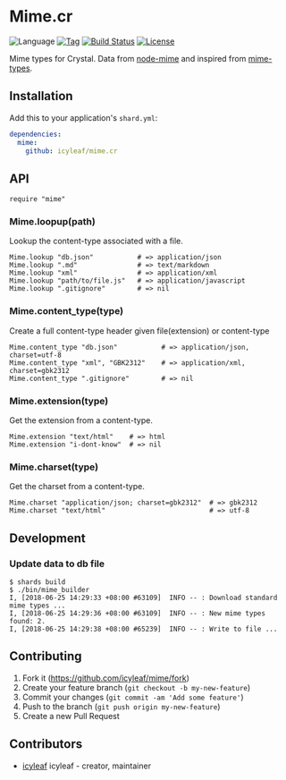 # Mime.cr

![Language](https://img.shields.io/badge/language-crystal-776791.svg)
[![Tag](https://img.shields.io/github/tag/icyleaf/mime.cr.svg)](https://github.com/icyleaf/mime.cr/blob/master/CHANGELOG.md)
[![Build Status](https://img.shields.io/circleci/project/github/icyleaf/mime.cr/master.svg?style=flat)](https://circleci.com/gh/icyleaf/mime.cr)
[![License](https://img.shields.io/github/license/icyleaf/mime.cr.svg)](https://github.com/icyleaf/mime.cr/blob/master/LICENSE)


Mime types for Crystal. Data from [node-mime](https://github.com/broofa/node-mime) and inspired from [mime-types](https://github.com/jshttp/mime-types).

## Installation

Add this to your application's `shard.yml`:

```yaml
dependencies:
  mime:
    github: icyleaf/mime.cr
```

## API

```crystal
require "mime"
```

### Mime.loopup(path)

Lookup the content-type associated with a file.

```crystal
Mime.lookup "db.json"           # => application/json
Mime.lookup ".md"               # => text/markdown
Mime.lookup "xml"               # => application/xml
Mime.lookup "path/to/file.js"   # => application/javascript
Mime.lookup ".gitignore"        # => nil
```

### Mime.content_type(type)

Create a full content-type header given file(extension) or content-type

```crystal
Mime.content_type "db.json"           # => application/json, charset=utf-8
Mime.content_type "xml", "GBK2312"    # => application/xml, charset=gbk2312
Mime.content_type ".gitignore"        # => nil
```

### Mime.extension(type)

Get the extension from a content-type.

```crystal
Mime.extension "text/html"    # => html
Mime.extension "i-dont-know"  # => nil
```

### Mime.charset(type)

Get the charset from a content-type.

```crystal
Mime.charset "application/json; charset=gbk2312"  # => gbk2312
Mime.charset "text/html"                          # => utf-8
```

## Development

### Update data to db file

```crystal
$ shards build
$ ./bin/mime_builder
I, [2018-06-25 14:29:33 +08:00 #63109]  INFO -- : Download standard mime types ...
I, [2018-06-25 14:29:36 +08:00 #63109]  INFO -- : New mime types found: 2.
I, [2018-06-25 14:29:38 +08:00 #65239]  INFO -- : Write to file ...
```

## Contributing

1. Fork it (<https://github.com/icyleaf/mime/fork>)
2. Create your feature branch (`git checkout -b my-new-feature`)
3. Commit your changes (`git commit -am 'Add some feature'`)
4. Push to the branch (`git push origin my-new-feature`)
5. Create a new Pull Request

## Contributors

- [icyleaf](https://github.com/icyleaf) icyleaf - creator, maintainer
